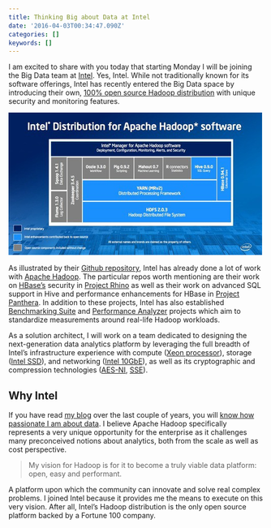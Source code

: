 ```yaml
---
title: Thinking Big about Data at Intel
date: '2016-04-03T00:34:47.090Z'
categories: []
keywords: []
---
```


I am excited to share with you today that starting Monday I will be joining the Big Data team at [Intel](http://www.intel.com/&t=YjBkOTU4OTE0ZjlmMGI5YmQ4MTNlMWE0NzUwMGE3MmQwODdmNzRjNCxJVHRWNTZwQw%3D%3D). Yes, Intel. While not traditionally known for its software offerings, Intel has recently entered the Big Data space by introducing their own, [100% open source Hadoop distribution](http://hadoop.intel.com/&t=OGIwNmNhMjhlMDk1Y2IzODIyMmEyYWZkYjRmMmI4YTFhZjUwN2UyMyxJVHRWNTZwQw%3D%3D) with unique security and monitoring features.

![](/images/0__uV1b9YMGzxVXXQdZ.jpg)

As illustrated by their [Github repository](https://github.com/intel-hadoop&t=ZjRlMWMzY2FkYjZiYTJiZWI0ZWFkY2JjZDk5ZWM5NDMxYWM1MjYwNixJVHRWNTZwQw%3D%3D), Intel has already done a lot of work with [Apache Hadoop](http://hadoop.apache.org/&t=YzcxOTFjNmE3MDAzNDUyY2VlMzdkZjdkZjc2MjMxYmQ0YTYwYjYzYixJVHRWNTZwQw%3D%3D). The particular repos worth mentioning are their work on [HBase’s](http://hbase.apache.org/&t=N2M0ZDU2OGViNjdlMTY3NjY2OTI3ODhiZmVhMDJlNjMyZTZkNTgwNCxJVHRWNTZwQw%3D%3D) security in [Project Rhino](https://github.com/intel-hadoop/project-rhino&t=MmQ5MWMxNDI1MjEzZjU2MWE3NGRjMjZlZmEwNjg2MWI2MTFiOGNjMixJVHRWNTZwQw%3D%3D) as well as their work on advanced SQL support in Hive and performance enhancements for HBase in [Project Panthera](https://github.com/intel-hadoop/project-panthera&t=ODMxY2M4NDBiYzc2ZGE3NzBiZGFjZjI0NTgxNmIwNzdkYmQ3YmJmNixJVHRWNTZwQw%3D%3D). In addition to these projects, Intel has also established [Benchmarking Suite](https://github.com/intel-hadoop/HiBench&t=ZGUzOGRjMWJjZmY4MzcyNzEyNDdiMGY4YzU1NDgzZjQzNmEwYTFmOSxJVHRWNTZwQw%3D%3D) and [Performance Analyzer](https://github.com/intel-hadoop/HiTune&t=NzMzNmQ4MjM4OTQyZTM2MmE3Mzc3YTJkY2RiZTg3YmMzYWZkZmJlZCxJVHRWNTZwQw%3D%3D) projects which aim to standardize measurements around real-life Hadoop workloads.

As a solution architect, I will work on a team dedicated to designing the next-generation data analytics platform by leveraging the full breadth of Intel’s infrastructure experience with compute ([Xeon processor](http://www.intel.com/content/www/us/en/processors/xeon/xeon-processor-e7-family.html&t=NmI4MTAzMjFjMjUwNGY3ZWQ1ZjA3ZWRhMGNjZTJiYTM2MWU5MTFhZCxJVHRWNTZwQw%3D%3D)), storage ([Intel SSD](http://www.intel.com/content/www/us/en/solid-state-drives/solid-state-drives-ssd.html&t=YjVmNjkwNjFhODQ4OTdiYTIxNjU2OWM1Yjc1MTI5OWEyOTVmNzk4YixJVHRWNTZwQw%3D%3D)), and networking ([Intel 10GbE](http://www.intel.com/content/www/us/en/network-adapters/converged-network-adapters.html&t=ZjM3ZWNjNGYyMTQwZmU5YjBmY2VhMmZiM2Y3OGZlNmYxZDMwMzQ4ZSxJVHRWNTZwQw%3D%3D)), as well as its cryptographic and compression technologies ([AES-NI](http://software.intel.com/en-us/articles/intel-advanced-encryption-standard-instructions-aes-ni&t=MmM0MjJlYjNmNjU4NmViM2ViMjQ2ZDViZmI3YmVkNDUxMWY1MDMyZCxJVHRWNTZwQw%3D%3D), [SSE](http://software.intel.com/en-us/articles/using-intel-streaming-simd-extensions-and-intel-integrated-performance-primitives-to-accelerate-algorithms&t=NjBjYjJjOTY0NWUxMWMyMWZlMWQ0YTlkNmU1OGVlNDcxYTU2NGU4YSxJVHRWNTZwQw%3D%3D)).

## Why Intel

If you have read [my blog](http://m.chmarny.com/) over the last couple of years, you will [know how passionate I am about data](/posts/3-killer-big-data-app-opportunities.md). I believe Apache Hadoop specifically represents a very unique opportunity for the enterprise as it challenges many preconceived notions about analytics, both from the scale as well as cost perspective.

> My vision for Hadoop is for it to become a truly viable data platform: open, easy and performant.

A platform upon which the community can innovate and solve real complex problems. I joined Intel because it provides me the means to execute on this very vision. After all, Intel’s Hadoop distribution is the only open source platform backed by a Fortune 100 company.